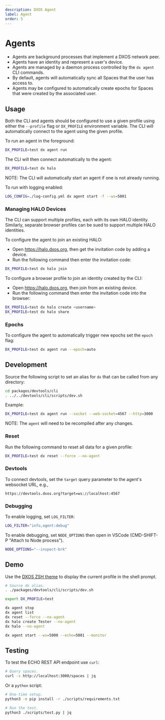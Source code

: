 ```yaml
---
description: DXOS Agent
label: Agent
order: 5
---
```


# Agents

- Agents are background processes that implement a DXOS network peer.
- Agents have an identity and represent a user's device.
- Agents are managed by a daemon process controlled by the `dx agent` CLI commands.
- By default, agents will automatically sync all Spaces that the user has access to.
- Agents may be configured to automatically create epochs for Spaces that were created by the associated user.

## Usage

Both the CLI and agents should be configured to use a given profile using either the `--profile` flag or `DX_PROFILE` environment variable.
The CLI will automatically connect to the agent using the given profile.

To run an agent in the foreground:

```bash
DX_PROFILE=test dx agent run
```

The CLI will then connect automatically to the agent:

```bash
DX_PROFILE=test dx halo
```

NOTE: The CLI will automatically start an agent if one is not already running.

To run with logging enabled:

```bash
LOG_CONFIG=./log-config.yml dx agent start -f --ws=5001
```

### Managing HALO Devices

The CLI can support multiple profiles, each with its own HALO identity.
Similarly, separate browser profiles can be sued to support multiple HALO identities.

To configure the agent to join an existing HALO:

- Open https://halo.dxos.org, then get the invitation code by adding a device.
- Run the following command then enter the invitation code:

```bash
DX_PROFILE=test dx halo join
```

To configure a browser profile to join an identity created by the CLI:

- Open https://halo.dxos.org, then join from an existing device.
- Run the following command then enter the invitation code into the browser:

```bash
DX_PROFILE=test dx halo create <username>
DX_PROFILE=test dx halo share
```

### Epochs

To configure the agent to automatically trigger new epochs set the `epoch` flag:

```bash
DX_PROFILE=test dx agent run --epoch=auto
```

## Development

Source the following script to set an alias for `dx` that can be called from any directory:

```bash
cd packages/devtools/cli
. ../../devtools/cli/scripts/dev.sh
```

Example:

```bash
DX_PROFILE=test dx agent run --socket --web-socket=4567 --http=3000
```

NOTE: The `agent` will need to be recompiled after any changes.

### Reset

Run the following command to reset all data for a given profile:

```bash
DX_PROFILE=test dx reset --force --no-agent
```

### Devtools

To connect devtools, set the `target` query parameter to the agent's websocket URL, e.g.,

`https://devtools.dxos.org?target=ws://localhost:4567`

### Debugging

To enable logging, set `LOG_FILTER`:

```bash
LOG_FILTER="info,agent:debug"
```

To enable debugging, set `NODE_OPTIONS` then open in VSCode (CMD-SHIFT-P "Attach to Node process").

```bash
NODE_OPTIONS="--inspect-brk"
```

## Demo

Use the [DXOS ZSH theme](https://github.com/dxos/dxos/tree/main/tools/zsh/ohmyz/themes/dxos.zsh-theme) to display the current profile in the shell prompt.

```bash
# Source dx alias.
. ./packages/devtools/cli/scripts/dev.sh

export DX_PROFILE=test

dx agent stop
dx agent list
dx reset --force --no-agent
dx halo create Tester --no-agent
dx halo --no-agent

dx agent start --ws=5000 --echo=5001 --monitor
```

## Testing

To test the ECHO REST API endpoint use `curl`:

```bash
# Query spaces.
curl -s http://localhost:3000/spaces | jq
```

Or a `python` script:

```bash
# One-time setup.
python3 -m pip install -r ./scripts/requirements.txt

# Run the test.
python3 ./scripts/test.py | jq
```
